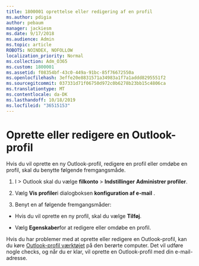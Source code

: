 ```yaml
---
title: 1800001 oprettelse eller redigering af en profil
ms.author: pdigia
author: pebaum
manager: jackiesm
ms.date: 9/17/2018
ms.audience: Admin
ms.topic: article
ROBOTS: NOINDEX, NOFOLLOW
localization_priority: Normal
ms.collection: Adm_O365
ms.custom: 1800001
ms.assetid: f08354bf-43c0-449a-91bc-85f76672550a
ms.openlocfilehash: 3effe20e8831571a34983a1f7a1addd8295551f2
ms.sourcegitcommit: 037331d71f06750d972c0b6278b23bb15c4806ca
ms.translationtype: MT
ms.contentlocale: da-DK
ms.lasthandoff: 10/18/2019
ms.locfileid: "36515153"
---
```

# <a name="create-or-edit-an-outlook-profile"></a>Oprette eller redigere en Outlook-profil

Hvis du vil oprette en ny Outlook-profil, redigere en profil eller omdøbe en profil, skal du benytte følgende fremgangsmåde.
  
1. I \> Outlook skal du vælge **filkonto** \> **Indstillinger** **Administrer profiler**.
    
2. Vælg **Vis profiler**i dialogboksen **konfiguration af e-mail** .
    
3. Benyt en af følgende fremgangsmåder:
    
  - Hvis du vil oprette en ny profil, skal du vælge **Tilføj**.
    
  - Vælg **Egenskaber**for at redigere eller omdøbe en profil.
    
Hvis du har problemer med at oprette eller redigere en Outlook-profil, kan du køre [Outlook-profil værktøjet](https://aka.ms/SaRA-OutlookSetupProfile) på den berørte computer. Det vil udføre nogle checks, og når du er klar, vil oprette en Outlook-profil med din e-mail-adresse. 
  

